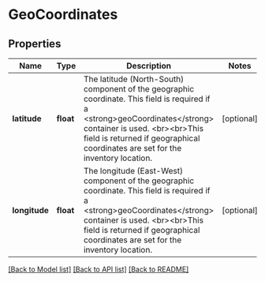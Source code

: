 # GeoCoordinates

## Properties
Name | Type | Description | Notes
------------ | ------------- | ------------- | -------------
**latitude** | **float** | The latitude (North-South) component of the geographic coordinate. This field is required if a &lt;strong&gt;geoCoordinates&lt;/strong&gt; container is used. &lt;br&gt;&lt;br&gt;This field is returned if geographical coordinates are set for the inventory location. | [optional] 
**longitude** | **float** | The longitude (East-West) component of the geographic coordinate. This field is required if a &lt;strong&gt;geoCoordinates&lt;/strong&gt; container is used. &lt;br&gt;&lt;br&gt;This field is returned if geographical coordinates are set for the inventory location. | [optional] 

[[Back to Model list]](../README.md#documentation-for-models) [[Back to API list]](../README.md#documentation-for-api-endpoints) [[Back to README]](../README.md)


